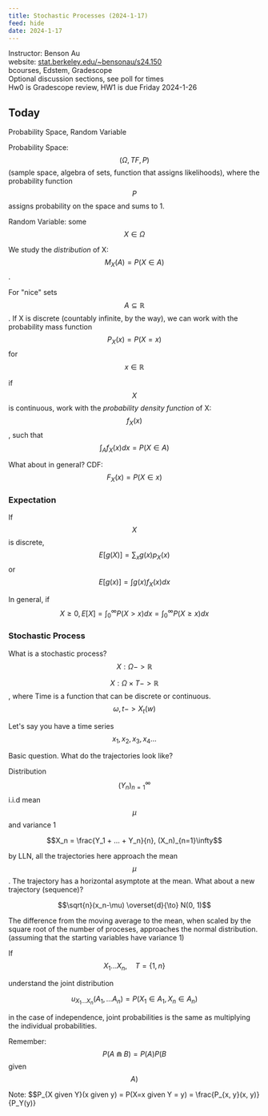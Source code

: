```yaml
---
title: Stochastic Processes (2024-1-17)
feed: hide
date: 2024-1-17
---
```


Instructor: Benson Au <br>
website: <a href="https://www.stat.berkeley.edu/~bensonau/s24.150">stat.berkeley.edu/~bensonau/s24.150</a> <br>
bcourses, Edstem, Gradescope <br>
Optional discussion sections, see poll for times<br>
Hw0 is Gradescope review, HW1 is due Friday 2024-1-26

## Today

Probability Space, Random Variable

Probability Space: $$(\Omega, TF, P)$$ (sample space, algebra of sets, function that assigns likelihoods), where the probability function $$P$$ assigns probability on the space and sums to 1.

Random Variable: some $$X \in \Omega$$

We study the *distribution* of X: $$M_X(A) = P(X\in A)$$.

For "nice" sets $$A \subseteq \mathbb{R}$$. If X is discrete (countably infinite, by the way), we can work with the probability mass function $$P_X(x) = P(X=x)$$ for $$x \in \mathbb{R}$$

if $$X$$ is continuous, work with the *probability density function* of X: $$f_X(x)$$, such that $$\int_Af_X(x) dx = P(X\in A)$$

What about in general? CDF: $$F_X(x) = P(X\in x)$$

### Expectation

If $$X$$ is discrete, $$E[g(X)] = \sum_x g(x)p_X(x)$$ or $$E[g(x)] = \int g(x) f_X(x) dx$$

In general, if $$X \geq 0, E[X] = \int_0^\infty P(X>x)dx = \int_0^\infty P(X\geq x) dx$$

### Stochastic Process

What is a stochastic process? $$X: \Omega -> \mathbb{R}$$

$$X: \Omega \times T -> \mathbb{R}$$, where Time is a function that can be discrete or continuous. $$\omega, t -> X_t(w)$$

Let's say you have a time series $$x_1, x_2, x_3, x_4... $$

Basic question. What do the trajectories look like?

Distribution $$(Y_n)_{n=1}^\infty $$ i.i.d mean $$\mu$$ and variance 1

$$X_n = \frac{Y_1 + ... + Y_n}{n}, (X_n)_{n=1}\infty$$

by LLN, all the trajectories here approach the mean $$\mu$$. The trajectory has a horizontal asymptote at the mean. What about a new trajectory (sequence)?

$$\sqrt{n}(x_n-\mu) \overset{d}{\to} N(0, 1)$$ 

The difference from the moving average to the mean, when scaled by the square root of the number of proceses, approaches the normal distribution. (assuming that the starting variables have variance 1)

If $$X_1... X_n, \quad T = \{1, n\}$$

understand the joint distribution 

$$u_{X_1...X_n}(A_1, ... A_n) = P(X_1\in A_1, X_n \in A_n)$$

in the case of independence, joint probabilities is the same as multiplying the individual probabilities.

Remember: $$P(A \Cap B) = P(A)P(B$$ given $$ A)$$


Note: $$P_{X given Y}(x given y) = P(X=x given Y = y) = \frac{P_{x, y}(x, y)}{P_Y(y)}